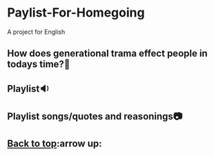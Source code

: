 # Paylist-For-Homegoing
A project for English 

## How does generational trama effect people in todays time?:thinking:

## Playlist:sound:

## Playlist songs/quotes and reasonings:camera:

## [Back to top](#Playlist-For-Homegoing):arrow up:
